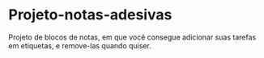 # Projeto-notas-adesivas
Projeto de blocos de notas, em que você consegue adicionar suas tarefas em etiquetas, e remove-las quando quiser.

